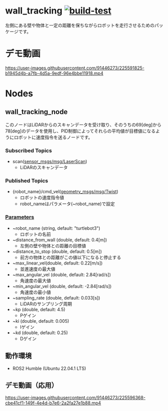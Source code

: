 # wall_tracking [![build-test](https://github.com/makotoyoshigoe/wall_tracking/actions/workflows/build-test.yaml/badge.svg)](https://github.com/makotoyoshigoe/wall_tracking/actions/workflows/build-test.yaml)
左側にある壁や物体と一定の距離を保ちながらロボットを走行させるためのパッケージです。

# デモ動画
https://user-images.githubusercontent.com/91446273/225591825-b1945d4b-a7fb-4d5a-9edf-96e4bbe11918.mp4

# Nodes
## wall_tracking_node
このノードはLiDARからのスキャンデータを受け取り、そのうちの69[deg]から78[deg]のデータを使用し、PID制御によってそれらの平均値が目標値になるようにロボットに速度指令を送るノードです。
### Subscribed Topics
- scan([sensor_msgs/msg/LaserScan](https://docs.ros2.org/foxy/api/sensor_msgs/msg/LaserScan.html))
    - LiDARのスキャンデータ
### Published Topics
- {robot_name}/cmd_vel([geometry_msgs/msg/Twist](https://docs.ros2.org/latest/api/geometry_msgs/msg/Twist.html))
    - ロボットの速度指令値
    - robot_nameはパラメータ(~robot_name)で設定
### [Parameters](https://github.com/makotoyoshigoe/wall_tracking/blob/master/config/wall_tracking.param.yaml)
- ~robot_name (string, default: "turtlebot3")
    - ロボットの名前
- ~distance_from_wall (double, default: 0.4[m])
    - 左側の壁や物体との距離の目標値
- ~distance_to_stop (double, default: 0.5[m])
    - 前方の物体との距離がこの値以下になると停止する
- ~max_linear_vel(double, default: 0.22[m/s])
    - 並進速度の最大値
- ~max_angular_vel (double, default: 2.84[rad/s])
    - 角速度の最大値
- ~min_angular_vel (double, default: -2.84[rad/s])
    - 角速度の最小値
- ~sampling_rate (double, default: 0.033[s])
    - LiDARのサンプリング周期
- ~kp (double, default: 4.5)
    - Pゲイン
- ~ki (double, default: 0.005)
    - Iゲイン
- ~kd (double, default: 0.25)
    - Dゲイン
## 動作環境
- ROS2 Humble (Ubuntu 22.04.1 LTS)

## デモ動画（応用）

https://user-images.githubusercontent.com/91446273/225596368-cbe41cf1-149f-4e4d-b7e6-2a2fa27e1b88.mp4
